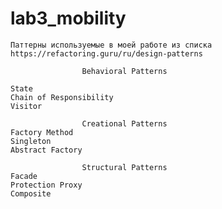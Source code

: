 # lab3_mobility
	Паттерны используемые в моей работе из списка https://refactoring.guru/ru/design-patterns

					Behavioral Patterns
	
	State
	Chain of Responsibility
	Visitor
	
					Creational Patterns
	Factory Method
	Singleton
	Abstract Factory
	
					Structural Patterns
	Facade
	Protection Proxy
	Composite

	
